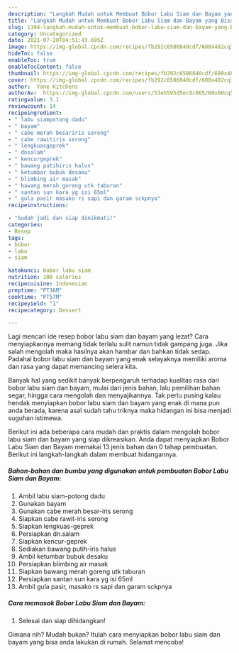 ```yaml
---
description: "Langkah Mudah untuk Membuat Bobor Labu Siam dan Bayam yang Bisa Manjain Lidah"
title: "Langkah Mudah untuk Membuat Bobor Labu Siam dan Bayam yang Bisa Manjain Lidah"
slug: 1194-langkah-mudah-untuk-membuat-bobor-labu-siam-dan-bayam-yang-bisa-manjain-lidah
category: Uncategorized
date: 2021-07-20T04:51:43.695Z
image: https://img-global.cpcdn.com/recipes/fb292c6586840cdf/680x482cq70/bobor-labu-siam-dan-bayam-foto-resep-utama.jpg
hideToc: false
enableToc: true
enableTocContent: false
thumbnail: https://img-global.cpcdn.com/recipes/fb292c6586840cdf/680x482cq70/bobor-labu-siam-dan-bayam-foto-resep-utama.jpg
cover: https://img-global.cpcdn.com/recipes/fb292c6586840cdf/680x482cq70/bobor-labu-siam-dan-bayam-foto-resep-utama.jpg
author:  Yane Kitchens
authorAv:  https://img-global.cpcdn.com/users/53eb595d5ec9c665/60x60cq50/avatar.jpg
ratingvalue: 3.1
reviewcount: 14
recipeingredient:
- " labu siampotong dadu"
- " bayam"
- " cabe merah besariris serong"
- " cabe rawitiris serong"
- " lengkuasgeprek"
- " dnsalam"
- " kencurgeprek"
- " bawang putihiris halus"
- " ketumbar bubuk desaku"
- " blimbing air masak"
- " bawang merah goreng utk taburan"
- " santan sun kara yg isi 65ml"
- " gula pasir masako rs sapi dan garam sckpnya"
recipeinstructions:

- "Sudah jadi dan siap dinikmati!"
categories:
- Resep
tags:
- bobor
- labu
- siam

katakunci: bobor labu siam 
nutrition: 100 calories
recipecuisine: Indonesian
preptime: "PT36M"
cooktime: "PT57M"
recipeyield: "1"
recipecategory: Dessert

---
```



Lagi mencari ide resep bobor labu siam dan bayam yang lezat? Cara menyiapkannya memang tidak terlalu sulit namun tidak gampang juga. Jika salah mengolah maka hasilnya akan hambar dan bahkan tidak sedap. Padahal bobor labu siam dan bayam yang enak selayaknya memiliki aroma dan rasa yang dapat memancing selera kita.


Banyak hal yang sedikit banyak berpengaruh terhadap kualitas rasa dari bobor labu siam dan bayam, mulai dari jenis bahan, lalu pemilihan bahan segar, hingga cara mengolah dan menyajikannya. Tak perlu pusing kalau hendak menyiapkan bobor labu siam dan bayam yang enak di mana pun anda berada, karena asal sudah tahu triknya maka hidangan ini bisa menjadi suguhan istimewa.




Berikut ini ada beberapa cara mudah dan praktis dalam mengolah bobor labu siam dan bayam yang siap dikreasikan. Anda dapat menyiapkan Bobor Labu Siam dan Bayam memakai 13 jenis bahan dan 0 tahap pembuatan. Berikut ini langkah-langkah dalam membuat hidangannya.

<!--inarticleads1-->

##### Bahan-bahan dan bumbu yang digunakan untuk pembuatan Bobor Labu Siam dan Bayam:

1. Ambil  labu siam-potong dadu
1. Gunakan  bayam
1. Gunakan  cabe merah besar-iris serong
1. Siapkan  cabe rawit-iris serong
1. Siapkan  lengkuas-geprek
1. Persiapkan  dn.salam
1. Siapkan  kencur-geprek
1. Sediakan  bawang putih-iris halus
1. Ambil  ketumbar bubuk desaku
1. Persiapkan  blimbing air masak
1. Siapkan  bawang merah goreng utk taburan
1. Persiapkan  santan sun kara yg isi 65ml
1. Ambil  gula pasir, masako rs sapi dan garam sckpnya




<!--inarticleads2-->

##### Cara memasak Bobor Labu Siam dan Bayam:


1. Selesai dan siap dihidangkan!



Gimana nih? Mudah bukan? Itulah cara menyiapkan bobor labu siam dan bayam yang bisa anda lakukan di rumah. Selamat mencoba!

